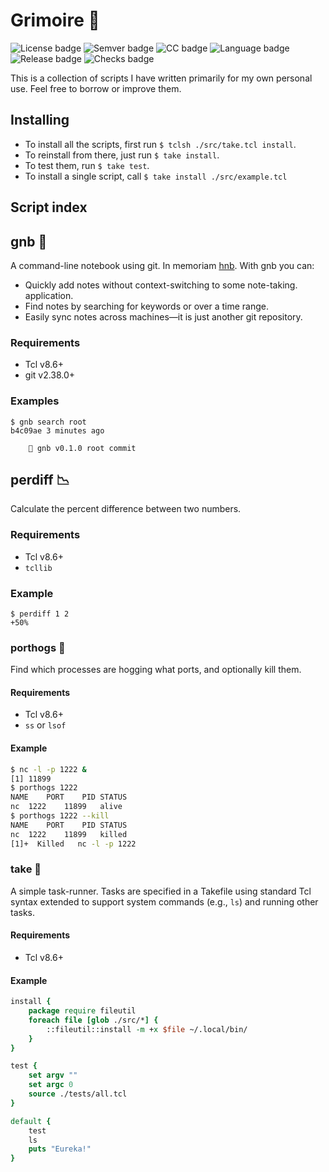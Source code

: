 # Grimoire 📖
![License badge](https://flat.badgen.net/badge/license/0BSD/blue)
![Semver badge](https://flat.badgen.net/badge/semantic%20versioning/2.0.0/blue)
![CC badge](https://flat.badgen.net/badge/conventional%20commits/1.0.0/blue)
![Language badge](https://flat.badgen.net/badge/language/Tcl/blue)
![Release badge](https://flat.badgen.net/github/release/nat-418/grimoire?branch=main&kill_cache=1)
![Checks badge](https://flat.badgen.net/github/checks/nat-418/grimoire/main?branch=main&kill_cache=1)

This is a collection of scripts I have written primarily for
my own personal use. Feel free to borrow or improve them.

## Installing
- To install all the scripts, first run `$ tclsh ./src/take.tcl install`.
- To reinstall from there, just run `$ take install`.
- To test them, run `$ take test`.
- To install a single script, call `$ take install ./src/example.tcl`

## Script index
## gnb 📓
A command-line notebook using git. In memoriam
[hnb](https://hnb.sourceforge.net/). With gnb you can:
- Quickly add notes without context-switching to some note-taking.
  application.
- Find notes by searching for keywords or over a time range.
- Easily sync notes across machines—it is just another git repository.

### Requirements
- Tcl v8.6+
- git v2.38.0+

### Examples
```fish
$ gnb search root
b4c09ae 3 minutes ago

    📓 gnb v0.1.0 root commit 
```

## perdiff 📉
Calculate the percent difference between two numbers.

### Requirements
- Tcl v8.6+
- `tcllib`

### Example
```fish
$ perdiff 1 2
+50%
```

### porthogs 🐷
Find which processes are hogging what ports, and optionally kill them.

#### Requirements
- Tcl v8.6+
- `ss` or `lsof`

#### Example
```bash
$ nc -l -p 1222 &
[1] 11899
$ porthogs 1222
NAME	PORT	PID	STATUS
nc	1222	11899	alive
$ porthogs 1222 --kill
NAME	PORT	PID	STATUS
nc	1222	11899	killed
[1]+  Killed   nc -l -p 1222
```

### take 🥡
A simple task-runner. Tasks are specified in a Takefile using standard
Tcl syntax extended to support system commands (e.g., `ls`) and running
other tasks.

#### Requirements
- Tcl v8.6+

#### Example
```tcl
install {
    package require fileutil
    foreach file [glob ./src/*] {
        ::fileutil::install -m +x $file ~/.local/bin/
    }
}

test {
    set argv ""
    set argc 0
    source ./tests/all.tcl
}

default {
    test
    ls
    puts "Eureka!"
}
```

